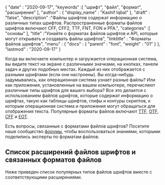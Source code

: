 {
  "date" : "2020-09-17",
  "keywords" :[ "шрифт", "файл", "формат", "расширение" ],
  "author" : {
    "display_name" : "Kashif Iqbal"
},
  "draft" : "false",
  "description" :"Файлы шрифтов содержат информацию о различных типах шрифтов. Распространенные форматы файлов шрифтов включают CFF, CFF2, TTF, FNT, FON и PFA.",
  "categories" :[ "основы" ],
  "title" :"Узнайте о форматах файлов шрифтов и API, которые могут открывать и создавать файлы шрифтов",
  "linktitle" : "Форматы файлов шрифтов",
  "menu" : {
    "docs" : {
      "parent" : "font",
      "weight" : "01"
}
},
  "lastmod" : "2020-09-17"
}

Когда вы включаете компьютер и загружается операционная система, вы видите текст на экране с различными значками, на кнопках, панели задач и других подобных местах. Каждый из них отображается с разными шрифтами (если они настроены). Вы когда-нибудь задумывались, как операционная система узнает разные файлы? Или как приложения, установленные на вашем компьютере, перечисляют различные типы шрифтов для вашего выбора? Все это делается с использованием файлов шрифтов, которые содержат информацию о шрифтах, такую как таблицы шрифтов, глифы и контуры скриптов, к которым операционная система и приложения могут обращаться для отображения текста. Популярные форматы файлов включают [TTF](/ru/font/ttf/), [OTF](/ru/font/otf/), [CFF](/ru/font/cff/) и [EOT](/ru/font/eot/).

Есть вопросы, связанные с форматами файлов шрифтов? Посетите наше сообщество [форумы](https://forum.fileformat.com/c/font/28), чтобы воспользоваться знаниями, которыми поделились эксперты по форматам файлов.

## Список расширений файлов шрифтов и связанных форматов файлов

Ниже приведен список популярных типов файлов шрифтов вместе с соответствующими расширениями.

